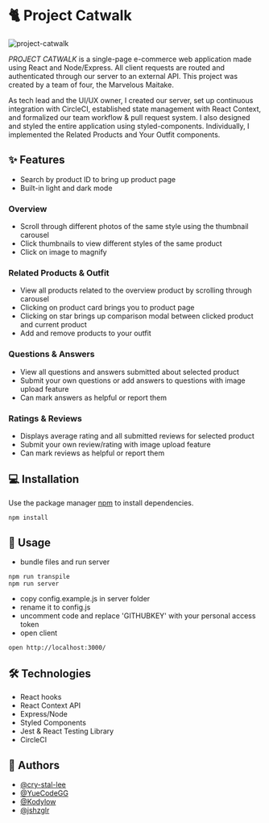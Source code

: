 # 🐈 Project Catwalk
![project-catwalk](https://user-images.githubusercontent.com/52181740/138842613-0c02e947-3083-4414-9efd-34349e9e7a37.gif)

*PROJECT CATWALK* is a single-page e-commerce web application made using React and Node/Express. All client requests are routed and authenticated through our server to an external API. This project was created by a team of four, the Marvelous Maitake. 

As tech lead and the UI/UX owner, I created our server, set up continuous integration with CircleCI, established state management with React Context, and formalized our team workflow & pull request system. I also designed and styled the entire application using styled-components. Individually, I implemented the Related Products and Your Outfit components.

## ✨ Features
- Search by product ID to bring up product page
- Built-in light and dark mode

### Overview
- Scroll through different photos of the same style using the thumbnail carousel
- Click thumbnails to view different styles of the same product
- Click on image to magnify

### Related Products & Outfit
- View all products related to the overview product by scrolling through carousel
- Clicking on product card brings you to product page
- Clicking on star brings up comparison modal between clicked product and current product
- Add and remove products to your outfit

### Questions & Answers
- View all questions and answers submitted about selected product
- Submit your own questions or add answers to questions with image upload feature
- Can mark answers as helpful or report them

### Ratings & Reviews
- Displays average rating and all submitted reviews for selected product
- Submit your own review/rating with image upload feature
- Can mark reviews as helpful or report them

## 💻 Installation

Use the package manager [npm](https://www.npmjs.com/) to install dependencies.

```bash
npm install
```

## 👤 Usage
- bundle files and run server
```
npm run transpile
npm run server
```
- copy config.example.js in server folder
- rename it to config.js
- uncomment code and replace 'GITHUBKEY' with your personal access token
- open client
```
open http://localhost:3000/
```

## 🛠️ Technologies
- React hooks 
- React Context API
- Express/Node
- Styled Components
- Jest & React Testing Library
- CircleCI

## 🤝 Authors
- [@cry-stal-lee](http://github.com/cry-stal-lee)
- [@YueCodeGG](http://github.com/YueCodeGG)
- [@Kodylow](http://github.com/Kodylow)
- [@jshzglr](http://github.com/jshzglr)
